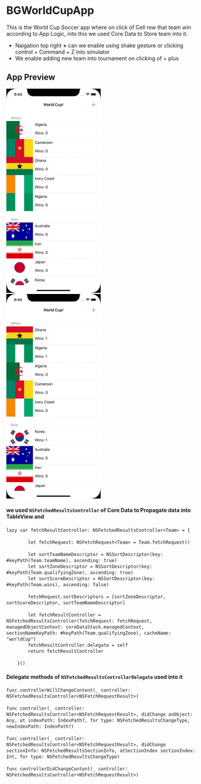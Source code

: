 #  BGWorldCupApp

This is the World Cup Soccer app where on click of Cell row that team win according to App Logic, into this we used Core Data to Store team into it.

* Naigation top right **+** can we enable using shake gesture or clicking control + Command + Z into simulator
* We enable adding new team into tournament on clicking of + plus

## App Preview

<kbd>
<img src="Screenshot/WorldCup.gif" alt="WorldCup" width="250" /> 
</kbd>

<kbd>
<img src="Screenshot/AddingTeam.gif" alt="AddingTeam" width="250" /> 
</kbd>

#### we used ```NSFetchedResultsController``` of Core Data to Propagate data into TableView and 

```
lazy var fetchResultController: NSFetchedResultsController<Team> = {

        let fetchRequest: NSFetchRequest<Team> = Team.fetchRequest()

        let sortTeamNameDescriptor = NSSortDescriptor(key: #keyPath(Team.teamName), ascending: true)
        let sortZoneDescriptor = NSSortDescriptor(key: #keyPath(Team.qualifyingZone), ascending: true)
        let sortScoreDescriptor = NSSortDescriptor(key: #keyPath(Team.wins), ascending: false)

        fetchRequest.sortDescriptors = [sortZoneDescriptor, sortScoreDescriptor, sortTeamNameDescriptor]

        let fetchResultController = NSFetchedResultsController(fetchRequest: fetchRequest, managedObjectContext: coreDataStack.managedContext, sectionNameKeyPath: #keyPath(Team.qualifyingZone), cacheName: "worldCup")
        fetchResultController.delegate = self
        return fetchResultController

    }()
```

#### Delegate methods of ```NSFetchedResultsControllerDelegate``` used into it

```
func controllerWillChangeContent(_ controller: NSFetchedResultsController<NSFetchRequestResult>) 

func controller(_ controller: NSFetchedResultsController<NSFetchRequestResult>, didChange anObject: Any, at indexPath: IndexPath?, for type: NSFetchedResultsChangeType, newIndexPath: IndexPath?)

func controller(_ controller: NSFetchedResultsController<NSFetchRequestResult>, didChange sectionInfo: NSFetchedResultsSectionInfo, atSectionIndex sectionIndex: Int, for type: NSFetchedResultsChangeType)
        
func controllerDidChangeContent(_ controller: NSFetchedResultsController<NSFetchRequestResult>) 
```
